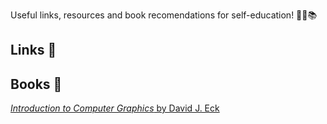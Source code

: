 Useful links, resources and book recomendations for self-education! 🐱‍💻📚

## Links 🌠


## Books 📙

[*Introduction to Computer Graphics* by David J. Eck](http://math.hws.edu/graphicsbook/index.html)
